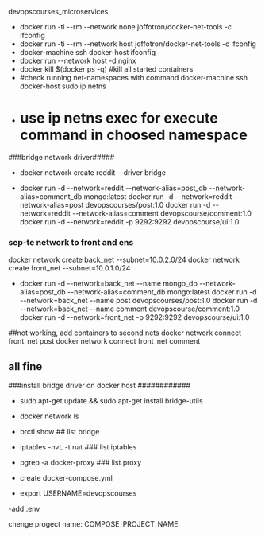 devopscourses_microservices

- docker run -ti --rm --network none joffotron/docker-net-tools -c ifconfig
- docker run -ti --rm --network host joffotron/docker-net-tools -c ifconfig
- docker-machine ssh docker-host ifconfig
- docker run --network host -d nginx
- docker kill $(docker ps -q) #kill all started containers
- #check running net-namespaces with command docker-machine ssh docker-host sudo ip netns
- # use ip netns exec for execute command in choosed namespace

###bridge network driver#####

- docker network create reddit --driver bridge

- docker run -d --network=reddit --network-alias=post_db --network-alias=comment_db mongo:latest
  docker run -d --network=reddit --network-alias=post devopscourses/post:1.0
  docker run -d --network=reddit --network-alias=comment  devopscourse/comment:1.0
  docker run -d --network=reddit -p 9292:9292 devopscourse/ui:1.0
  
### sep-te network to front and ens
docker network create back_net --subnet=10.0.2.0/24
docker network create front_net --subnet=10.0.1.0/24

- docker run -d --network=back_net --name mongo_db --network-alias=post_db --network-alias=comment_db mongo:latest
  docker run -d --network=back_net --name post devopscourses/post:1.0
  docker run -d --network=back_net --name comment  devopscourse/comment:1.0
  docker run -d --network=front_net -p 9292:9292 devopscourse/ui:1.0

##not working, add containers to second nets
docker network connect front_net post
docker network connect front_net comment

## all fine

###install bridge driver on docker host ############
- sudo apt-get update && sudo apt-get install bridge-utils
- docker network ls
- brctl show ## list bridge
- iptables -nvL -t nat ### list iptables
- pgrep -a docker-proxy ### list proxy

- create docker-compose.yml
- export USERNAME=devopscourses

-add .env

chenge progect name: COMPOSE_PROJECT_NAME










